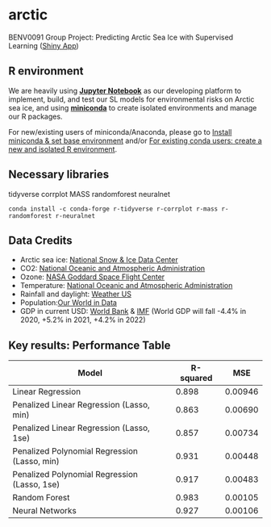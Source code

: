 # arctic
BENV0091 Group Project: Predicting Arctic Sea Ice with Supervised Learning ([Shiny App](https://grouporangearcticiceextent.shinyapps.io/shiny/?_ga=2.114418575.940438834.1607903962-2063170584.1607903962))

## R environment
We are heavily using [**Jupyter Notebook**](https://jupyter.org/) as our developing platform to implement, build, and test our SL models for environmental risks on Arctic sea ice, and using [**miniconda**](https://docs.conda.io/en/latest/miniconda.html) to create isolated environments and manage our R packages.

For new/existing users of miniconda/Anaconda, please go to [Install miniconda & set base environment](https://github.com/realgjl/r_basic/blob/master/README.md#install-miniconda--set-base-environment-python) and/or [For existing conda users: create a new and isolated R environment](https://github.com/realgjl/r_basic/blob/master/README.md#for-existing-conda-users-create-a-new-and-isolated-r-environment).

## Necessary libraries
tidyverse corrplot MASS randomforest neuralnet
```terminal
conda install -c conda-forge r-tidyverse r-corrplot r-mass r-randomforest r-neuralnet
```

## Data Credits
- Arctic sea ice: [National Snow & Ice Data Center](https://nsidc.org/arcticseaicenews/sea-ice-tools/)
- CO2: [National Oceanic and Atmospheric Administration](https://climate.nasa.gov/vital-signs/carbon-dioxide/)
- Ozone: [NASA Goddard Space Flight Center](https://ozonewatch.gsfc.nasa.gov/meteorology/NH.html)
- Temperature: [National Oceanic and Atmospheric Administration](https://www.ncdc.noaa.gov/cag/global/time-series)
- Rainfall and daylight: [Weather US](https://www.weather-us.com/en/alaska-usa/north-pole-climate)
- Population:[Our World in Data](https://ourworldindata.org/grapher/projected-population-by-country?tab=chart&stackMode=absolute&time=1967..latest&country=~OWID_WRL&region=World)
- GDP in current USD: [World Bank](https://data.worldbank.org/indicator/NY.GDP.MKTP.CD?end=2019&start=1960) & [IMF](https://www.imf.org/external/datamapper/NGDP_RPCH@WEO/OEMDC/ADVEC/WEOWORLD) (World GDP will fall -4.4% in 2020, +5.2% in 2021, +4.2% in 2022)

## Key results: Performance Table
| Model                                       | R-squared |   MSE  |
| --------------------------------------------|-----------|--------| 
|Linear Regression                            | 0.898     | 0.00946|
|Penalized Linear Regression (Lasso, min)     | 0.863     | 0.00690|
|Penalized Linear Regression (Lasso, 1se)     | 0.857     | 0.00734|
|Penalized Polynomial Regression (Lasso, min) | 0.931     | 0.00448|
|Penalized Polynomial Regression (Lasso, 1se) | 0.917     | 0.00483|
|Random Forest                                | 0.983     |  0.00105| 
|Neural Networks                              | 0.927     | 0.00106|
